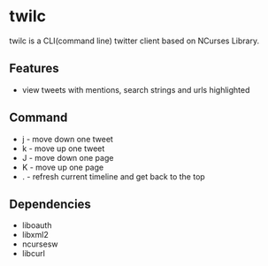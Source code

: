 twilc
=====
twilc is a CLI(command line) twitter client based on NCurses Library.

Features
--------
* view tweets with mentions, search strings and urls highlighted

Command
-------
* j - move down one tweet
* k - move up one tweet
* J - move down one page
* K - move up one page
* . - refresh current timeline and get back to the top

Dependencies
------------
* liboauth
* libxml2
* ncursesw
* libcurl


